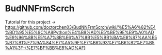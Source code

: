# BudNNFrmScrch

Tutorial for this project -> https://github.com/doctorchen03/BudNNFrmScrch/wiki/%E5%A6%82%E4%BD%95%E5%9C%A8Python%E4%B8%AD%E5%BE%9E%E9%A0%AD%E9%96%8B%E5%A7%8B%E6%A7%8B%E5%BB%BA%E8%87%AA%E5%B7%B1%E7%9A%84%E7%A5%9E%E7%B6%93%E7%B6%B2%E7%B5%A1%3F-(%E7%BF%BB%E8%AD%AF)
